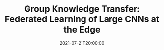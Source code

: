 ---
type: lecture
date: 2021-07-21T20:00:00
title: "Group Knowledge Transfer: Federated Learning of Large CNNs at the Edge"
thumbnail: 
presenter: Pavana Prakash
links: 
    - url: /static_files/slides/FedGKT_Group_Knowledge_Transfer_PP.pdf
      name: slides
    - url: https://www.youtube.com
      name: video
---